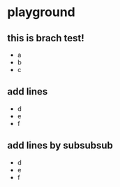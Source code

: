 # playground

## this is brach test!
- a
- b
- c

## add lines
- d
- e
- f

## add lines by subsubsub
- d
- e
- f
